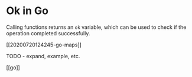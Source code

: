 # Ok in Go

Calling functions returns an `ok` variable, which can be used to check if the operation completed successfully.

[[20200720124245-go-maps]]

TODO - expand, example, etc.

[[go]]